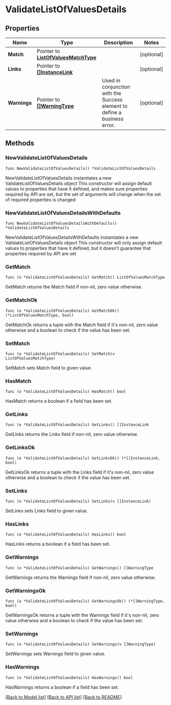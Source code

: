 # ValidateListOfValuesDetails

## Properties

Name | Type | Description | Notes
------------ | ------------- | ------------- | -------------
**Match** | Pointer to [**ListOfValuesMatchType**](ListOfValuesMatchType.md) |  | [optional] 
**Links** | Pointer to [**[]InstanceLink**](InstanceLink.md) |  | [optional] 
**Warnings** | Pointer to [**[]WarningType**](WarningType.md) | Used in conjunction with the Success element to define a business error. | [optional] 

## Methods

### NewValidateListOfValuesDetails

`func NewValidateListOfValuesDetails() *ValidateListOfValuesDetails`

NewValidateListOfValuesDetails instantiates a new ValidateListOfValuesDetails object
This constructor will assign default values to properties that have it defined,
and makes sure properties required by API are set, but the set of arguments
will change when the set of required properties is changed

### NewValidateListOfValuesDetailsWithDefaults

`func NewValidateListOfValuesDetailsWithDefaults() *ValidateListOfValuesDetails`

NewValidateListOfValuesDetailsWithDefaults instantiates a new ValidateListOfValuesDetails object
This constructor will only assign default values to properties that have it defined,
but it doesn't guarantee that properties required by API are set

### GetMatch

`func (o *ValidateListOfValuesDetails) GetMatch() ListOfValuesMatchType`

GetMatch returns the Match field if non-nil, zero value otherwise.

### GetMatchOk

`func (o *ValidateListOfValuesDetails) GetMatchOk() (*ListOfValuesMatchType, bool)`

GetMatchOk returns a tuple with the Match field if it's non-nil, zero value otherwise
and a boolean to check if the value has been set.

### SetMatch

`func (o *ValidateListOfValuesDetails) SetMatch(v ListOfValuesMatchType)`

SetMatch sets Match field to given value.

### HasMatch

`func (o *ValidateListOfValuesDetails) HasMatch() bool`

HasMatch returns a boolean if a field has been set.

### GetLinks

`func (o *ValidateListOfValuesDetails) GetLinks() []InstanceLink`

GetLinks returns the Links field if non-nil, zero value otherwise.

### GetLinksOk

`func (o *ValidateListOfValuesDetails) GetLinksOk() (*[]InstanceLink, bool)`

GetLinksOk returns a tuple with the Links field if it's non-nil, zero value otherwise
and a boolean to check if the value has been set.

### SetLinks

`func (o *ValidateListOfValuesDetails) SetLinks(v []InstanceLink)`

SetLinks sets Links field to given value.

### HasLinks

`func (o *ValidateListOfValuesDetails) HasLinks() bool`

HasLinks returns a boolean if a field has been set.

### GetWarnings

`func (o *ValidateListOfValuesDetails) GetWarnings() []WarningType`

GetWarnings returns the Warnings field if non-nil, zero value otherwise.

### GetWarningsOk

`func (o *ValidateListOfValuesDetails) GetWarningsOk() (*[]WarningType, bool)`

GetWarningsOk returns a tuple with the Warnings field if it's non-nil, zero value otherwise
and a boolean to check if the value has been set.

### SetWarnings

`func (o *ValidateListOfValuesDetails) SetWarnings(v []WarningType)`

SetWarnings sets Warnings field to given value.

### HasWarnings

`func (o *ValidateListOfValuesDetails) HasWarnings() bool`

HasWarnings returns a boolean if a field has been set.


[[Back to Model list]](../README.md#documentation-for-models) [[Back to API list]](../README.md#documentation-for-api-endpoints) [[Back to README]](../README.md)


